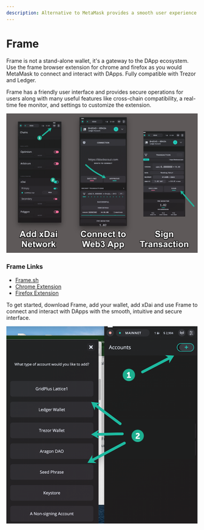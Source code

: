 ```yaml
---
description: Alternative to MetaMask provides a smooth user experience
---
```


# Frame

Frame is not a stand-alone wallet, it's a gateway to the DApp ecosystem.  Use the frame browser extension for chrome and firefox as you would MetaMask to connect and interact with DApps. Fully compatible with Trezor and Ledger.  
  
Frame has a friendly user interface and provides secure operations for users along with many useful features like cross-chain compatibility, a real-time fee monitor,  and settings to customize the extension.

![Toggle xDai, then connect to applications to transact](../../.gitbook/assets/add-xdai.png)

### Frame Links

* [Frame.sh](https://frame.sh/)
* [Chrome Extension](https://chrome.google.com/webstore/detail/frame/ldcoohedfbjoobcadoglnnmmfbdlmmhf)
* [Firefox Extension](https://addons.mozilla.org/en-US/firefox/addon/frame-extension/)

To get started, download Frame, add your wallet, add xDai and use Frame to connect and interact with DApps with the smooth, intuitive and secure interface.

![Adding accounts to Frame](../../.gitbook/assets/adding-accounts.png)







